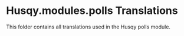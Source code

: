# Husqy.modules.polls Translations

This folder contains all translations used in the Husqy polls module.
